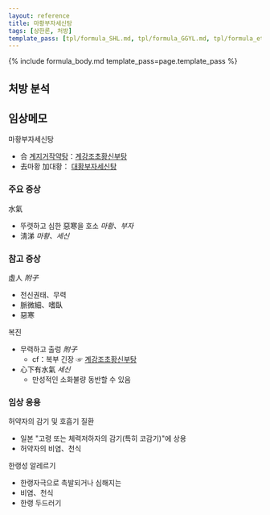 ```yaml
---
layout: reference
title: 마황부자세신탕
tags: [상한론, 처방]
template_pass: [tpl/formula_SHL.md, tpl/formula_GGYL.md, tpl/formula_etc.md]
---
```



{% include formula_body.md template_pass=page.template_pass %}

## 처방 분석

## 임상메모

마황부자세신탕
* 合 [계지거작약탕]({{site.formulaurl}}/계지거작약탕)：[계강조초황신부탕]({{site.formulaurl}}/계강조초황신부탕)
* 去마황 加대황： [대황부자세신탕]({{site.formulaurl}}/대황부자세신탕)

### 주요 증상

水氣
* 뚜렷하고 심한 惡寒을 호소 _마황、부자_
* 淸涕 _마황、세신_


### 참고 증상

虛人 _附子_
* 전신권태、무력
* 脈微細、嗜臥
* 惡寒

복진
* 무력하고 출렁 _附子_
  - cf：복부 긴장 ☞ [계강조초황신부탕]({{site.formulaurl}}/계강조초황신부탕)
* 心下有水氣 _세신_
  - 만성적인 소화불량 동반할 수 있음

### 임상 응용

허약자의 감기 및 호흡기 질환
* 일본 "고령 또는 체력저하자의 감기(특히 코감기)"에 상용
* 허약자의 비염、천식

한랭성 알레르기
* 한랭자극으로 촉발되거나 심해지는
* 비염、천식
* 한랭 두드러기
